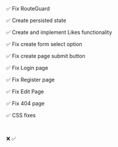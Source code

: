 :white_check_mark: Fix RouteGuard

:white_check_mark: Create persisted state

:white_check_mark: Create and implement Likes functionality

:white_check_mark: Fix create form select option

:white_check_mark: Fix create page submit button

:white_check_mark: Fix Login page

:white_check_mark: Fix Register page

:white_check_mark: Fix Edit Page

:white_check_mark: Fix 404 page

:white_check_mark: CSS fixes

<br>

:x:
:white_check_mark:
